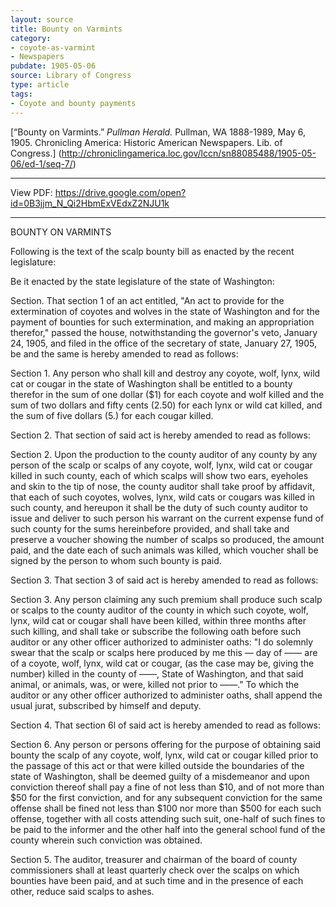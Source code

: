 ```yaml
---
layout: source
title: Bounty on Varmints
category: 
- coyote-as-varmint
- Newspapers
pubdate: 1905-05-06
source: Library of Congress
type: article
tags:
- Coyote and bounty payments
---
```


[“Bounty on Varmints.” *Pullman Herald.* Pullman, WA 1888-1989, May 6, 1905. Chronicling America: Historic American Newspapers. Lib. of Congress.] (http://chroniclingamerica.loc.gov/lccn/sn88085488/1905-05-06/ed-1/seq-7/)

***
View PDF: https://drive.google.com/open?id=0B3jjm_N_Qi2HbmExVEdxZ2NJU1k
***
BOUNTY ON VARMINTS

Following is the text of the scalp bounty bill as enacted by the recent legislature:

Be it enacted by the state legislature of the state of Washington:

Section. That section 1 of an act entitled, "An act to provide for the extermination of coyotes and wolves in the state of Washington and for the payment of bounties for such extermination, and making an appropriation therefor," passed the house, notwithstanding the governor's veto, January 24, 1905, and filed in the office of the secretary of state, January 27, 1905, be and the same is hereby amended to read as follows:

Section 1. Any person who shall kill and destroy any coyote, wolf, lynx, wild cat or cougar in the state of Washington shall be entitled to a bounty therefor in the sum of one dollar ($1) for each coyote and wolf killed and the sum of two dollars and fifty cents (2.50) for each lynx or wild cat killed, and the sum of five dollars (5.) for each cougar killed.

Section 2. That section of said act is hereby amended to read as follows:

Section 2. Upon the production to the county auditor of any county by any person of the scalp or scalps of any coyote, wolf, lynx, wild cat or cougar killed in such county, each of which scalps will show two ears, eyeholes and skin to the tip of nose, the county auditor shall take proof by affidavit, that each of such coyotes, wolves, lynx, wild cats or cougars was killed in such county, and hereupon it shall be the duty of such county auditor to issue and deliver to such person his warrant on the current expense fund of such county for the sums hereinbefore provided, and shall take and preserve a voucher showing the number of scalps so produced, the amount paid, and the date each of such animals was killed, which voucher shall be signed by the person to whom such bounty is paid.

Section 3. That section 3 of said act is hereby amended to read as follows:

Section 3. Any person claiming any such premium shall produce such scalp or scalps to the county auditor of the county in which such coyote, wolf, lynx, wild cat or cougar shall have been killed, within three months after such killing, and shall take or subscribe the following oath before such auditor or any other officer authorized to administer oaths: "I do solemnly swear that the scalp or scalps here produced by me this — day of —— are of a coyote, wolf, lynx, wild cat or cougar, (as the case may be, giving the number) killed in the county of ——, State of Washington, and that said animal, or animals, was, or were, killed not prior to ——." To which the auditor or any other officer authorized to administer oaths, shall append the usual jurat, subscribed by himself and deputy.

Section 4. That section 6l of said act is hereby amended to read as follows:

Section 6. Any person or persons offering for the purpose of obtaining said bounty the scalp of any coyote, wolf, lynx, wild cat or cougar killed prior to the passage of this act or that were killed outside the boundaries of the state of Washington, shall be deemed guilty of a misdemeanor and upon conviction thereof shall pay a fine of not less than $10, and of not more than $50 for the first conviction, and for any subsequent conviction for the same offense shall be fined not less than $100 nor more than $500 for each such offense, together with all costs attending such suit, one-half of such fines to be paid to the informer and the other half into the general school fund of the county wherein such conviction was obtained.

Section 5. The auditor, treasurer and chairman of the board of county commissioners shall at least quarterly check over the scalps on which bounties have been paid, and at such time and in the presence of each other, reduce said scalps to ashes.
